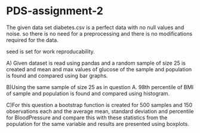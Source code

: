 # PDS-assignment-2

The given data set diabetes.csv is a perfect data with no null values and noise. so there is no need for a preprocessing and there is no modifications required for the data.

seed is set for work reproducability.

A) Given dataset is read using pandas and a random sample of size 25 is created and mean and max values of glucose of the sample and population is found and compared using bar graphs.

B)Using the same sample of size 25 as in question A. 98th percentile of BMI of sample and population is found and compared using histogram.

C)For this question a bootstrap function is created for 500 samples and 150 observations each and the average mean, standard deviation and percentile for BloodPressure and
compare this with these statistics from the population for the same variable and results are presented using boxplots.
